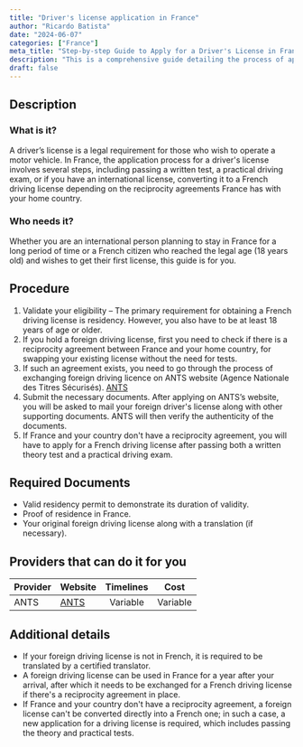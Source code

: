 ```yaml
---
title: "Driver's license application in France"
author: "Ricardo Batista"
date: "2024-06-07"
categories: ["France"]
meta_title: "Step-by-step Guide to Apply for a Driver's License in France"
description: "This is a comprehensive guide detailing the process of applying for a driver's license in France."
draft: false
---
```


## Description
### What is it?
A driver’s license is a legal requirement for those who wish to operate a motor vehicle. In France, the application process for a driver's license involves several steps, including passing a written test, a practical driving exam, or if you have an international license, converting it to a French driving license depending on the reciprocity agreements France has with your home country.

### Who needs it?
Whether you are an international person planning to stay in France for a long period of time or a French citizen who reached the legal age (18 years old) and wishes to get their first license, this guide is for you.

## Procedure
1. Validate your eligibility – The primary requirement for obtaining a French driving license is residency. However, you also have to be at least 18 years of age or older.
2. If you hold a foreign driving license, first you need to check if there is a reciprocity agreement between France and your home country, for swapping your existing license without the need for tests.
3. If such an agreement exists, you need to go through the process of exchanging foreign driving licence on ANTS website (Agence Nationale des Titres Sécurisés). [ANTS](https://permisdeconduire.ants.gouv.fr/)
4. Submit the necessary documents. After applying on ANTS’s website, you will be asked to mail your foreign driver's license along with other supporting documents. ANTS will then verify the authenticity of the documents.
5. If France and your country don't have a reciprocity agreement, you will have to apply for a French driving license after passing both a written theory test and a practical driving exam.

## Required Documents
- Valid residency permit to demonstrate its duration of validity.
- Proof of residence in France.
- Your original foreign driving license along with a translation (if necessary).

## Providers that can do it for you

| Provider        |     Website     |     Timelines    |       Cost      |
| --------------- | --------------- |  :-------------: | :-------------: |
| ANTS      |  [ANTS](https://permisdeconduire.ants.gouv.fr/)       |      Variable      |        Variable       |

## Additional details
- If your foreign driving license is not in French, it is required to be translated by a certified translator.
- A foreign driving license can be used in France for a year after your arrival, after which it needs to be exchanged for a French driving license if there's a reciprocity agreement in place. 
- If France and your country don't have a reciprocity agreement, a foreign license can't be converted directly into a French one; in such a case, a new application for a driving license is required, which includes passing the theory and practical tests.